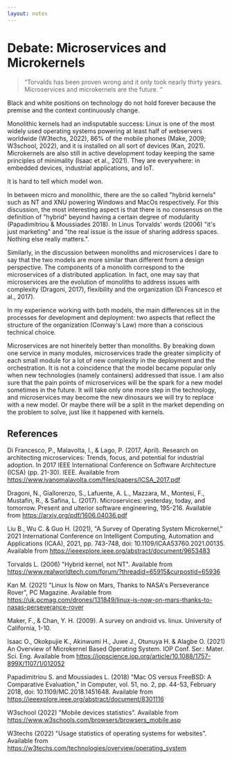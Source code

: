 ```yaml
---
layout: notes
---
```

# Debate: Microservices and Microkernels

> “Torvalds has been proven wrong and it only took nearly thirty years. Microservices and microkernels are the future. “

Black and white positions on technology do not hold forever because the premise and the context continuously change.

Monolithic kernels had an indisputable success: Linux is one of the most widely used operating systems powering at least half of webservers worldwide (W3techs, 2022), 86% of the mobile phones (Make, 2009; W3school, 2022), and it is installed on all sort of devices (Kan, 2021). Microkernels are also still in active development today keeping the same principles of minimality (Isaac et al., 2021). They are everywhere: in embedded devices, industrial applications, and IoT.

It is hard to tell which model won.

In between micro and monolithic, there are the so called "hybrid kernels" such as NT and XNU powering Windows and MacOs respectively. For this discussion, the most interesting aspect is that there is no consensus on the definition of "hybrid" beyond having a certain degree of modularity (Papadimitriou & Moussiades 2018). In Linus Torvalds' words (2006) "it's just marketing" and "the real issue is the issue of sharing address spaces. Nothing else really matters.".

Similarly, in the discussion between monoliths and microservices I dare to say that the two models are more similar than different from a design perspective. The components of a monolith correspond to the microservices of a distributed application. In fact, one may say that microservices are the evolution of monoliths to address issues with complexity (Dragoni, 2017), flexibility and the organization (Di Francesco et al., 2017).

In my experience working with both models, the main differences sit in the processes for development and deployment: two aspects that reflect the structure of the organization (Conway's Law) more than a conscious technical choice.

Microservices are not hineritely better than monoliths. By breaking down one service in many modules, microservices trade the greater simplicity of each small module for a lot of new complexity in the deployment and the orchestration. It is not a coincidence that the model became popular only when new technologies (namely containers) addressed that issue. I am also sure that the pain points of microservices will be the spark for a new model sometimes in the future. It will take only one more step in the technology, and microservices may become the new dinosaurs we will try to replace with a new model. Or maybe there will be a split in the market depending on the problem to solve, just like it happened with kernels.

## References

Di Francesco, P., Malavolta, I., & Lago, P. (2017, April). Research on architecting microservices: Trends, focus, and potential for industrial adoption. In 2017 IEEE International Conference on Software Architecture (ICSA) (pp. 21-30). IEEE. Available from https://www.ivanomalavolta.com/files/papers/ICSA_2017.pdf

Dragoni, N., Giallorenzo, S., Lafuente, A. L., Mazzara, M., Montesi, F., Mustafin, R., & Safina, L. (2017). Microservices: yesterday, today, and tomorrow. Present and ulterior software engineering, 195-216. Available from https://arxiv.org/pdf/1606.04036.pdf

Liu B., Wu C. & Guo H. (2021), "A Survey of Operating System Microkernel," 2021 International Conference on Intelligent Computing, Automation and Applications (ICAA), 2021, pp. 743-748, doi: 10.1109/ICAA53760.2021.00135. Available from https://ieeexplore.ieee.org/abstract/document/9653483

Torvalds L. (2006) "Hybrid kernel, not NT". Available from https://www.realworldtech.com/forum/?threadid=65915&curpostid=65936

Kan M. (2021) "Linux Is Now on Mars, Thanks to NASA's Perseverance Rover", PC Magazine. Available from https://uk.pcmag.com/drones/131849/linux-is-now-on-mars-thanks-to-nasas-perseverance-rover

Maker, F., & Chan, Y. H. (2009). A survey on android vs. linux. University of California, 1-10.

Isaac O., Okokpujie K., Akinwumi H., Juwe J., Otunuya H. & Alagbe O. (2021) An Overview of Microkernel Based Operating System. IOP Conf. Ser.: Mater. Sci. Eng. Available from https://iopscience.iop.org/article/10.1088/1757-899X/1107/1/012052

Papadimitriou S. and Moussiades L. (2018) "Mac OS versus FreeBSD: A Comparative Evaluation," in Computer, vol. 51, no. 2, pp. 44-53, February 2018, doi: 10.1109/MC.2018.1451648. Available from https://ieeexplore.ieee.org/abstract/document/8301116

W3school (2022) "Mobile devices statistics". Available from https://www.w3schools.com/browsers/browsers_mobile.asp

W3techs (2022) "Usage statistics of operating systems for websites". Available from https://w3techs.com/technologies/overview/operating_system
